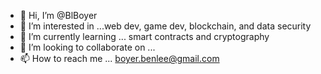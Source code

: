 - 👋 Hi, I’m @BlBoyer
- 👀 I’m interested in ...web dev, game dev, blockchain, and data security
- 🌱 I’m currently learning ... smart contracts and cryptography
- 💞️ I’m looking to collaborate on ...
- 📫 How to reach me ... boyer.benlee@gmail.com

<!---
BlBoyer/BlBoyer is a ✨ special ✨ repository because its `README.md` (this file) appears on your GitHub profile.
You can click the Preview link to take a look at your changes.
--->
